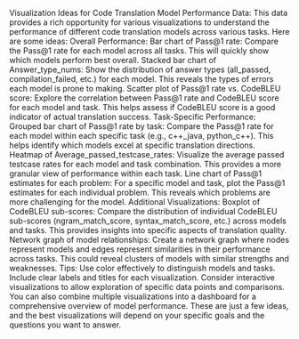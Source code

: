 Visualization Ideas for Code Translation Model Performance Data:
This data provides a rich opportunity for various visualizations to understand the performance of different code translation models across various tasks. Here are some ideas:
Overall Performance:
Bar chart of Pass@1 rate: Compare the Pass@1 rate for each model across all tasks. This will quickly show which models perform best overall.
Stacked bar chart of Answer_type_nums: Show the distribution of answer types (all_passed, compilation_failed, etc.) for each model. This reveals the types of errors each model is prone to making.
Scatter plot of Pass@1 rate vs. CodeBLEU score: Explore the correlation between Pass@1 rate and CodeBLEU score for each model and task. This helps assess if CodeBLEU score is a good indicator of actual translation success.
Task-Specific Performance:
Grouped bar chart of Pass@1 rate by task: Compare the Pass@1 rate for each model within each specific task (e.g., c++_java, python_c++). This helps identify which models excel at specific translation directions.
Heatmap of Average_passed_testcase_rates: Visualize the average passed testcase rates for each model and task combination. This provides a more granular view of performance within each task.
Line chart of Pass@1 estimates for each problem: For a specific model and task, plot the Pass@1 estimates for each individual problem. This reveals which problems are more challenging for the model.
Additional Visualizations:
Boxplot of CodeBLEU sub-scores: Compare the distribution of individual CodeBLEU sub-scores (ngram_match_score, syntax_match_score, etc.) across models and tasks. This provides insights into specific aspects of translation quality.
Network graph of model relationships: Create a network graph where nodes represent models and edges represent similarities in their performance across tasks. This could reveal clusters of models with similar strengths and weaknesses.
Tips:
Use color effectively to distinguish models and tasks.
Include clear labels and titles for each visualization.
Consider interactive visualizations to allow exploration of specific data points and comparisons.
You can also combine multiple visualizations into a dashboard for a comprehensive overview of model performance.
These are just a few ideas, and the best visualizations will depend on your specific goals and the questions you want to answer.
